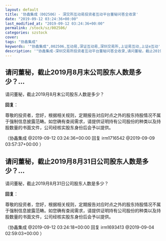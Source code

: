 ```yaml
---
layout: default
title: '协鑫集成（002506）- 深交所互动易投资者互动平台董秘问答全收录'
date: "2019-09-12 03:24:36+00:00"
last_modified_at: "2019-09-12 03:24:36+00:00"
permalink: /stock/sz/002506/
categories: szstock
cover: 
tags: "协鑫集成"
keywords: '"协鑫集成",002506,互动易,深证互动易,深圳交易所,上证易互动,上证e互动'
description: '"协鑫集成-深圳交易所投资者互动平台董秘问答全收录,请问董秘，截止2019月8月末公司股东人数是多少？"'
---
```


## 请问董秘，截止2019月8月末公司股东人数是多少？...

请问董秘，截止2019月8月末公司股东人数是多少？

**回复**：

尊敬的投资者，您好，根据相关规则，定期报告对应时点之外的股东持股情况不属于强制信息披露范畴。如您确有查阅需求，请提供证明持有公司股份的种类以及持股数量的书面文件，公司经核实股东身份后会予以提供。 

（协鑫集成  @2019-09-12 03:24:36+00:00 回复 irm1716542  @2019-09-09 03:57:37+00:00 ）

## 请问董秘，截止2019月8月31日公司股东人数是多少？...

请问董秘，截止2019月8月31日公司股东人数是多少？

**回复**：

尊敬的投资者，您好，根据相关规则，定期报告对应时点之外的股东持股情况不属于强制信息披露范畴。如您确有查阅需求，请提供证明持有公司股份的种类以及持股数量的书面文件，公司经核实股东身份后会予以提供。 

（协鑫集成  @2019-09-12 03:24:18+00:00 回复 irm1693413  @2019-09-04 02:59:03+00:00 ）

